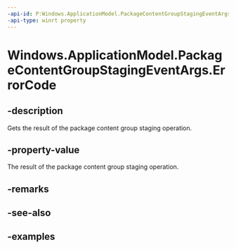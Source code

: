 ```yaml
---
-api-id: P:Windows.ApplicationModel.PackageContentGroupStagingEventArgs.ErrorCode
-api-type: winrt property
---
```


<!-- Property syntax.
public HResult ErrorCode { get; }
-->

# Windows.ApplicationModel.PackageContentGroupStagingEventArgs.ErrorCode

## -description
Gets the result of the package content group staging operation.

## -property-value
The result of the package content group staging operation.

## -remarks

## -see-also

## -examples
